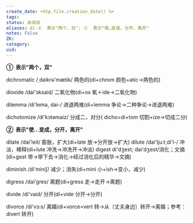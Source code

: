 ```yaml
---
create_date: <%tp.file.creation_date() %>
tags: 
status: 未阅读 
aliases: di-①  表示"两个，双"; ②  表示"使…变成，分开，离开"
notes: False
ZK: 
category: 
uid: 
---
```


**①  表示"两个，双"**

dichromatic /͵daikrə'mætik/ 两色的(di+chrom 颜色+atic→两色的)

dioxide /dai'ɔksaid/ 二氧化物(di+ox 氧＋ide→二氧化物)

dilemma /di'lemə, dai-/ 进退两难(di+lemma 争论→二种争论→进退两难)

dichotomize /di'kɔtəmaiz/ 分成二，对分( dicho=di+tom 切割+ize→切成二分)

**②  表示"使…变成，分开，离开"**

dilate /dai'leit/ 膨胀，扩大(di+late 放→分开放→扩大) dilute /dai'lju:t͵di'l-/ 冲淡，稀释(di+lute 冲洗→冲洗开→冲淡) digest di'dʒest; dai'dʒest/消化；文摘(di+gest 带→带下去→消化→经过消化后的精华→文摘)

diminish /di'miniʃ/ 减少；消失(di+mini 小+ish→变小，减少)

digress /dai'gres/ 离题(di+gress 走→走开→离题)

divide /di'vaid/ 分开(di+vide 分开→分开)

divorce /di'vɔ:s/ 离婚(di+vorce=vert 转→从〔丈夫身边〕转开→离婚；参考：divert 转开)